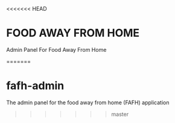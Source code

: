 <<<<<<< HEAD
# FOOD AWAY FROM HOME

Admin Panel For Food Away From Home

=======
# fafh-admin
The admin panel for the food away from home (FAFH) application 
>>>>>>> master
